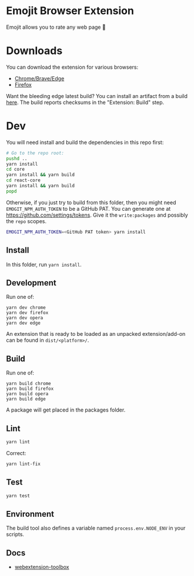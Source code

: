 # Emojit Browser Extension
Emojit allows you to rate any web page 🤯

# Downloads
You can download the extension for various browsers:
* [Chrome/Brave/Edge](https://chrome.google.com/webstore/detail/fdaopifdchifnfaiammaknlaniecbdmo)
* [Firefox](https://addons.mozilla.org/addon/emojit)

Want the bleeding edge latest build?
You can install an artifact from a build [here](https://github.com/emogit/emojit/actions/workflows/build.yml?query=branch%3Amain+is%3Asuccess).
The build reports checksums in the "Extension: Build" step.

# Dev
You will need install and build the dependencies in this repo first:
```bash
# Go to the repo root:
pushd ..
yarn install
cd core
yarn install && yarn build
cd react-core
yarn install && yarn build
popd
```

Otherwise, if you just try to build from this folder, then you might need `EMOGIT_NPM_AUTH_TOKEN` to be a GitHub PAT.
You can generate one at https://github.com/settings/tokens.
Give it the `write:packages` and possibly the `repo` scopes.
```bash
EMOGIT_NPM_AUTH_TOKEN=<GitHub PAT token> yarn install
```

## Install
In this folder, run `yarn install`.

## Development
Run one of:

    yarn dev chrome
    yarn dev firefox
    yarn dev opera
    yarn dev edge

An extension that is ready to be loaded as an unpacked extension/add-on can be found in `dist/<platform>/`.

## Build
Run one of:

    yarn build chrome
    yarn build firefox
    yarn build opera
    yarn build edge

A package will get placed in the packages folder.

## Lint
```bash
yarn lint
```

Correct:
```bash
yarn lint-fix
```

## Test
```bash
yarn test
```

## Environment
The build tool also defines a variable named `process.env.NODE_ENV` in your scripts. 

## Docs
* [webextension-toolbox](https://github.com/HaNdTriX/webextension-toolbox)
